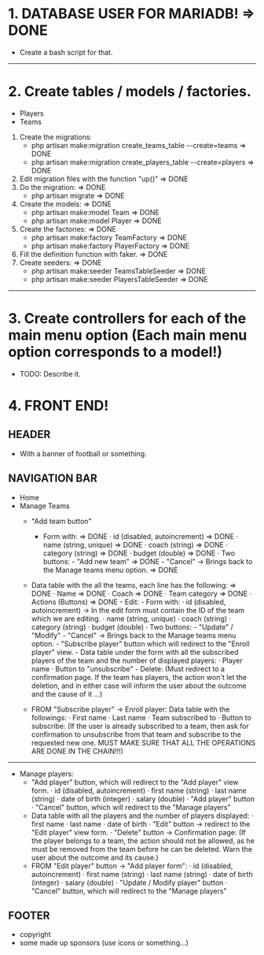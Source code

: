 # 1. DATABASE USER FOR MARIADB! => DONE
- Create a bash script for that.

---

# 2. Create tables / models / factories.
- Players
- Teams

1. Create the migrations:
    - php artisan make:migration create_teams_table --create=teams => DONE
    - php artisan make:migration create_players_table --create=players => DONE
2. Edit migration files with the function "up()" => DONE
3. Do the migration: => DONE
    - php artisan migrate => DONE
4. Create the models: => DONE
    - php artisan make:model Team => DONE
    - php artisan make:model Player => DONE
5. Create the factories: => DONE
    - php artisan make:factory TeamFactory => DONE
    - php artisan make:factory PlayerFactory => DONE
6. Fill the definition function with faker. => DONE
7. Create seeders: => DONE
    - php artisan make:seeder TeamsTableSeeder => DONE
    - php artisan make:seeder PlayersTableSeeder => DONE

---

# 3. Create controllers for each of the main menu option (Each main menu option corresponds to a model!)
- TODO: Describe it.

# 4. FRONT END!
## HEADER
- With a banner of football or something.

## NAVIGATION BAR

- Home
- Manage Teams
    - "Add team button"
        - Form with: => DONE
            · id (disabled, autoincrement) => DONE
            · name (string, unique) => DONE
            · coach (string) => DONE
            · category (string) => DONE
            · budget (double) => DONE
            · Two buttons:
                - "Add new team" => DONE
                - "Cancel" -> Brings back to the Manage teams menu option. => DONE
    - Data table with the all the teams, each line has the following: => DONE
        · Name => DONE
        · Coach => DONE
        · Team category => DONE
        · Actions (Buttons) => DONE
            - Edit:
                - Form with:
                    · id (disabled, autoincrement) -> In the edit form must contain the
                                                      ID of the team which we are editing.
                    · name (string, unique)
                    · coach (string)
                    · category (string)
                    · budget (double)
                    · Two buttons:
                        - "Update" / "Modify"
                        - "Cancel" -> Brings back to the Manage teams menu option.
                - "Subscribe player" button which will redirect to the "Enroll player" view.
                - Data table under the form with all the subscribed players of the
                  team and the number of displayed players:
                    · Player name
                    · Button to "unsubscribe"
            - Delete:
                (Must redirect to a confirmation page. If the team has players,
                the action won't let the deletion, and in either case will inform
                the user about the outcome and the cause of it ...)

    - FROM "Subscribe player" -> Enroll player:
        Data table with the followings:
            · First name
            · Last name
            · Team subscribed to
            · Button to subscribe:
                (If the user is already subscribed to a team, then ask for confirmation to
                unsubscribe from that team and subscribe to the requested new one.
                MUST MAKE SURE THAT ALL THE OPERATIONS ARE DONE IN THE CHAIN!!!)

---

- Manage players:
    - "Add player" button, which will redirect to the "Add player" view form.
            · id (disabled, autoincrement)
            · first name (string)
            · last name (string)
            · date of birth (integer)
            · salary (double)
            · "Add player" button
            · "Cancel" button, which will redirect to the "Manage players"
    - Data table with all the players and the number of players displayed:
        · first name
        · last name
        · date of birth
        · "Edit" button -> redirect to the "Edit player" view form.
        · "Delete" button -> Confirmation page:
                                (If the player belongs to a team, the action
                                should not be allowed, as he must be removed
                                from the team before he can be deleted.
                                Warn the user about the outcome and its cause.)
    - FROM "Edit player" button -> "Add player form":
        · id (disabled, autoincrement)
        · first name (string)
        · last name (string)
        · date of birth (integer)
        · salary (double)
        · "Update / Modify player" button
        · "Cancel" button, which will redirect to the "Manage players"

## FOOTER
- copyright
- some made up sponsors (use icons or something...)



